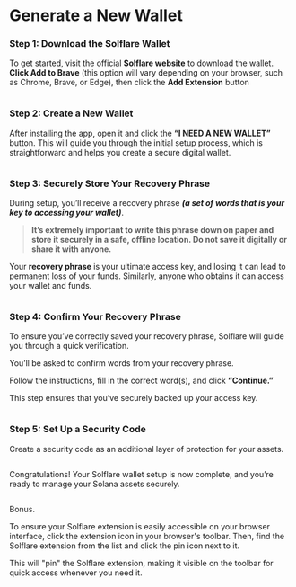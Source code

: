 # Generate a New Wallet

### Step 1: Download the Solflare Wallet <a href="#id-690d" id="id-690d"></a>

To get started, visit the official **Solflare website**[ ](https://chromewebstore.google.com/detail/solflare-wallet/bhhhlbepdkbapadjdnnojkbgioiodbic)to download the wallet. **Click Add to Brave** (this option will vary depending on your browser, such as Chrome, Brave, or Edge), then click the **Add Extension** button

<figure><img src="https://docs.superteamguidebook.xyz/~gitbook/image?url=https%3A%2F%2F233634226-files.gitbook.io%2F%7E%2Ffiles%2Fv0%2Fb%2Fgitbook-x-prod.appspot.com%2Fo%2Fspaces%252FVNPDO6wt0ZsS6NZyJ6BO%252Fuploads%252FfL1hOTl9E3pFFoc1Q6ut%252Fdesktop%2520solflare.png%3Falt%3Dmedia%26token%3Da2c16ed4-638f-4844-af0f-3210fff1a22a&#x26;width=768&#x26;dpr=4&#x26;quality=100&#x26;sign=5d34f525&#x26;sv=2" alt=""><figcaption></figcaption></figure>

### Step 2: Create a New Wallet <a href="#id-7661" id="id-7661"></a>

After installing the app, open it and click the **“I NEED A NEW WALLET”** button. This will guide you through the initial setup process, which is straightforward and helps you create a secure digital wallet.

<figure><img src="https://docs.superteamguidebook.xyz/~gitbook/image?url=https%3A%2F%2F233634226-files.gitbook.io%2F%7E%2Ffiles%2Fv0%2Fb%2Fgitbook-x-prod.appspot.com%2Fo%2Fspaces%252FVNPDO6wt0ZsS6NZyJ6BO%252Fuploads%252Fcl4L97lYFxd3G2CVG5oF%252Fadd%2520new%2520wallet.png%3Falt%3Dmedia%26token%3D9961260d-b507-431b-807f-31860e92d2c3&#x26;width=768&#x26;dpr=4&#x26;quality=100&#x26;sign=f5f48729&#x26;sv=2" alt=""><figcaption></figcaption></figure>

### Step 3: Securely Store Your Recovery Phrase <a href="#f46b" id="f46b"></a>

During setup, you’ll receive a recovery phrase _**(a set of words that is your key to accessing your wallet)**_.

> **It’s extremely important to write this phrase down on paper and store it securely in a safe, offline location. Do not save it digitally or share it with anyone.**

Your **recovery phrase** is your ultimate access key, and losing it can lead to permanent loss of your funds. Similarly, anyone who obtains it can access your wallet and funds.

<figure><img src="https://docs.superteamguidebook.xyz/~gitbook/image?url=https%3A%2F%2F233634226-files.gitbook.io%2F%7E%2Ffiles%2Fv0%2Fb%2Fgitbook-x-prod.appspot.com%2Fo%2Fspaces%252FVNPDO6wt0ZsS6NZyJ6BO%252Fuploads%252FImW4j31rwwuQtB6eA00Y%252Fsave%2520phrase.png%3Falt%3Dmedia%26token%3D62174108-f7d6-4c45-8d9e-16957cb1704a&#x26;width=768&#x26;dpr=4&#x26;quality=100&#x26;sign=e14fa534&#x26;sv=2" alt=""><figcaption></figcaption></figure>

### Step 4: Confirm Your Recovery Phrase <a href="#b707" id="b707"></a>

To ensure you’ve correctly saved your recovery phrase, Solflare will guide you through a quick verification.

You’ll be asked to confirm words from your recovery phrase.

Follow the instructions, fill in the correct word(s), and click **“Continue.”**

This step ensures that you’ve securely backed up your access key.

<figure><img src="https://docs.superteamguidebook.xyz/~gitbook/image?url=https%3A%2F%2F233634226-files.gitbook.io%2F%7E%2Ffiles%2Fv0%2Fb%2Fgitbook-x-prod.appspot.com%2Fo%2Fspaces%252FVNPDO6wt0ZsS6NZyJ6BO%252Fuploads%252Ffh709N7gKy7ETbV14j8t%252FCONFRIM.png%3Falt%3Dmedia%26token%3De46f080e-6926-43e4-82c0-8fc699f41b0e&#x26;width=768&#x26;dpr=4&#x26;quality=100&#x26;sign=e8135dc5&#x26;sv=2" alt=""><figcaption></figcaption></figure>

### Step 5: Set Up a Security Code <a href="#ba4d" id="ba4d"></a>

Create a security code as an additional layer of protection for your assets.

<figure><img src="https://docs.superteamguidebook.xyz/~gitbook/image?url=https%3A%2F%2F233634226-files.gitbook.io%2F%7E%2Ffiles%2Fv0%2Fb%2Fgitbook-x-prod.appspot.com%2Fo%2Fspaces%252FVNPDO6wt0ZsS6NZyJ6BO%252Fuploads%252F8ibyl6E0xhhy0BsEsIdy%252Fpassword.png%3Falt%3Dmedia%26token%3Dcbcc532b-9a95-4bcb-9c52-d85d7b62bc73&#x26;width=768&#x26;dpr=4&#x26;quality=100&#x26;sign=11e4c605&#x26;sv=2" alt=""><figcaption></figcaption></figure>

Congratulations! Your Solflare wallet setup is now complete, and you’re ready to manage your Solana assets securely.

<figure><img src="https://docs.superteamguidebook.xyz/~gitbook/image?url=https%3A%2F%2F233634226-files.gitbook.io%2F%7E%2Ffiles%2Fv0%2Fb%2Fgitbook-x-prod.appspot.com%2Fo%2Fspaces%252FVNPDO6wt0ZsS6NZyJ6BO%252Fuploads%252FLfZATGTkYvKtMJ0P8juK%252Fdesxtop%2520wallet.png%3Falt%3Dmedia%26token%3Da9fbe268-a989-46d1-9a88-27761f3e52cd&#x26;width=768&#x26;dpr=4&#x26;quality=100&#x26;sign=2257c144&#x26;sv=2" alt=""><figcaption></figcaption></figure>

Bonus.

To ensure your Solflare extension is easily accessible on your browser interface, click the extension icon in your browser's toolbar. Then, find the Solflare extension from the list and click the pin icon next to it.

This will "pin" the Solflare extension, making it visible on the toolbar for quick access whenever you need it.

<figure><img src="https://docs.superteamguidebook.xyz/~gitbook/image?url=https%3A%2F%2F233634226-files.gitbook.io%2F%7E%2Ffiles%2Fv0%2Fb%2Fgitbook-x-prod.appspot.com%2Fo%2Fspaces%252FVNPDO6wt0ZsS6NZyJ6BO%252Fuploads%252FXq63rP0evj2F6PTFzGha%252Fpin%2520extenstion.png%3Falt%3Dmedia%26token%3D0ed9e9ad-c471-4091-9d79-6d1cb40322d0&#x26;width=768&#x26;dpr=4&#x26;quality=100&#x26;sign=421c19fb&#x26;sv=2" alt=""><figcaption></figcaption></figure>
